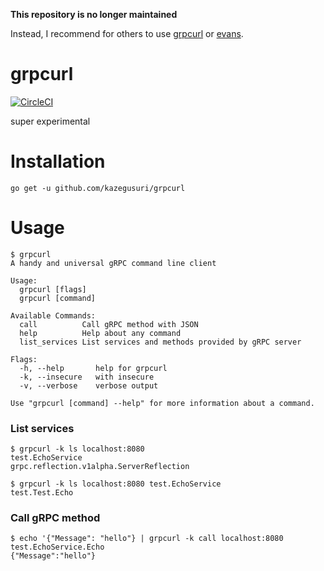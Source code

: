 **This repository is no longer maintained**

Instead, I recommend for others to use [grpcurl](https://github.com/fullstorydev/grpcurl) or [evans](https://github.com/ktr0731/evans).

# grpcurl

[![CircleCI](https://circleci.com/gh/kazegusuri/grpcurl.svg?style=svg)](https://circleci.com/gh/kazegusuri/grpcurl)

super experimental

# Installation

```
go get -u github.com/kazegusuri/grpcurl
```

# Usage

```
$ grpcurl
A handy and universal gRPC command line client

Usage:
  grpcurl [flags]
  grpcurl [command]

Available Commands:
  call          Call gRPC method with JSON
  help          Help about any command
  list_services List services and methods provided by gRPC server

Flags:
  -h, --help       help for grpcurl
  -k, --insecure   with insecure
  -v, --verbose    verbose output

Use "grpcurl [command] --help" for more information about a command.
```

### List services

```
$ grpcurl -k ls localhost:8080
test.EchoService
grpc.reflection.v1alpha.ServerReflection

$ grpcurl -k ls localhost:8080 test.EchoService
test.Test.Echo
```

### Call gRPC method

```
$ echo '{"Message": "hello"} | grpcurl -k call localhost:8080 test.EchoService.Echo
{"Message":"hello"}
```
